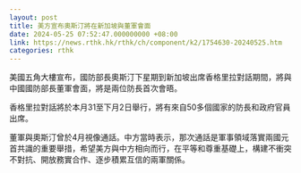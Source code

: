 ```yaml
---
layout: post
title: 美方宣布奧斯汀將在新加坡與董軍會面
date: 2024-05-25 07:52:47.000000000 +08:00
link: https://news.rthk.hk/rthk/ch/component/k2/1754630-20240525.htm
categories: rthk
---
```


美國五角大樓宣布，國防部長奧斯汀下星期到新加坡出席香格里拉對話期間，將與中國國防部長董軍會面，將是兩位防長首次會晤。

香格里拉對話將於本月31至下月2日舉行，將有來自50多個國家的防長和政府官員出席。

董軍與奧斯汀曾於4月視像通話。中方當時表示，那次通話是軍事領域落實兩國元首共識的重要舉措，希望美方與中方相向而行，在平等和尊重基礎上，構建不衝突不對抗、開放務實合作、逐步積累互信的兩軍關係。
